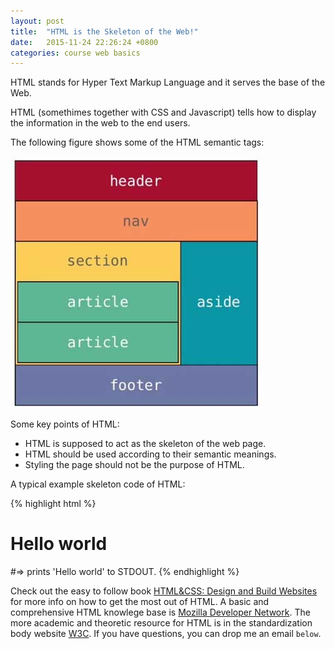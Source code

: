 ```yaml
---
layout: post
title:  "HTML is the Skeleton of the Web!"
date:   2015-11-24 22:26:24 +0800
categories: course web basics
---
```

HTML stands for Hyper Text Markup Language and it serves the base of the Web.

HTML (somethimes together with CSS and Javascript) tells how to display the information in the web to the end users.

The following figure shows some of the HTML semantic tags:

![Image description](/images/semantic-tag.jpg)

Some key points of HTML:

* HTML is supposed to act as the skeleton of the web page.
* HTML should be used according to their semantic meanings.
* Styling the page should not be the purpose of HTML.

A typical example skeleton code of HTML:

{% highlight html %}
<!DOCTYPE html>
<html lang="en">
<head>
	<meta charset="UTF-8">
	<title>example code of HTML</title>
</head>
<body>
	<h1>Hello world</h1>
</body>
</html>
#=> prints 'Hello world' to STDOUT.
{% endhighlight %}

Check out the easy to follow book [HTML&CSS: Design and Build Websites][html-book] for more info on how to get the most out of HTML. A basic and comprehensive HTML knowlege base is [Mozilla Developer Network][mozilla-developer-network]. The more academic and theoretic resource for HTML is in the standardization body website [W3C][w3]. If you have questions, you can drop me an email `below`.

[html-book]: http://www.amazon.com
[mozilla-developer-network]:   http://developer.mozilla.org/
[w3]: http://www.w3.org/
[my-email]: xdyang@zjgsu.edu.cn



